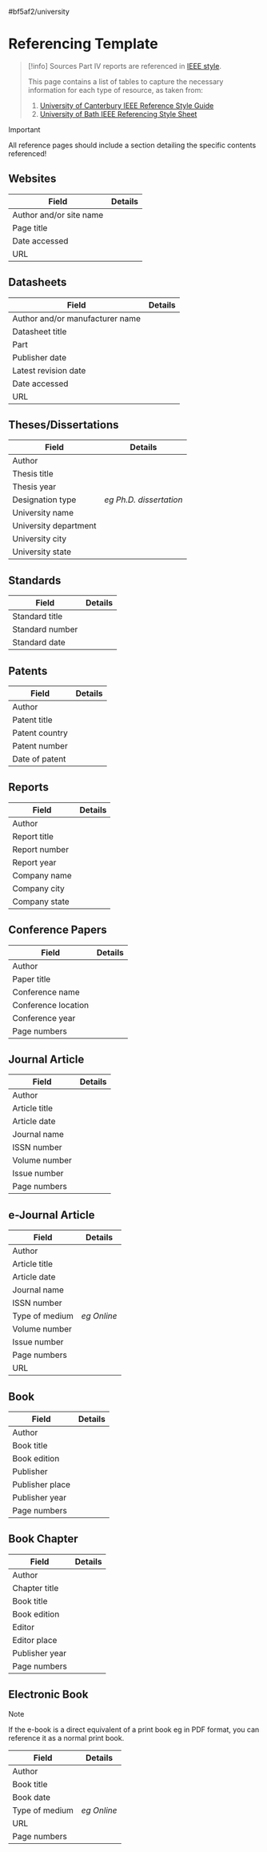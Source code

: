 #bf5af2/university 

# Referencing Template

> [!info] Sources
> Part IV reports are referenced in [IEEE style](https://ieeeauthorcenter.ieee.org/wp-content/uploads/IEEE-Reference-Guide.pdf).
> 
> This page contains a list of tables to capture the necessary information for each type of resource, as taken from:
> 1. [University of Canterbury IEEE Reference Style Guide](https://www.canterbury.ac.nz/library/support/citations-and-referencing/ieee-citation-style/)
> 2. [University of Bath IEEE Referencing Style Sheet](https://www.bath.ac.uk/publications/library-guides-to-citing-referencing/attachments/ieee-style-guide.pdf)

> [!important]
> All reference pages should include a section detailing the specific contents referenced!

## Websites

| Field                   | Details |
| ----------------------- | ------- |
| Author and/or site name |         | 
| Page title              |         |
| Date accessed           |         |
| URL                     |         |

## Datasheets

| Field                           | Details |
| ------------------------------- | ------- |
| Author and/or manufacturer name |         |
| Datasheet title                 |         |
| Part                            |         |
| Publisher date                  |         |
| Latest revision date            |         |
| Date accessed                   |         |
| URL                             |         |

## Theses/Dissertations

| Field                 | Details                 |
| --------------------- | ----------------------- |
| Author                |                         |
| Thesis title          |                         |
| Thesis year           |                         |
| Designation type      | *eg Ph.D. dissertation* |
| University name       |                         |
| University department |                         |
| University city       |                         |
| University state      |                         |

## Standards

| Field           | Details |
| --------------- | ------- |
| Standard title  |         |
| Standard number |         |
| Standard date   |         |

## Patents

| Field          | Details |
| -------------- | ------- |
| Author         |         |
| Patent title   |         |
| Patent country |         |
| Patent number  |         |
| Date of patent |         |

## Reports

| Field         | Details |
| ------------- | ------- |
| Author        |         |
| Report title  |         |
| Report number |         |
| Report year   |         |
| Company name  |         |
| Company city  |         |
| Company state |         |

## Conference Papers

| Field               | Details |
| ------------------- | ------- |
| Author              |         |
| Paper title         |         |
| Conference name     |         |
| Conference location |         |
| Conference year     |         |
| Page numbers        |         |

## Journal Article

| Field         | Details |
| ------------- | ------- |
| Author        |         |
| Article title |         |
| Article date  |         |
| Journal name  |         |
| ISSN number   |         |
| Volume number |         |
| Issue number  |         |
| Page numbers  |         |

## e-Journal Article

| Field          | Details     |
| -------------- | ----------- |
| Author         |             |
| Article title  |             |
| Article date   |             |
| Journal name   |             |
| ISSN number    |             |
| Type of medium | *eg Online* |
| Volume number  |             |
| Issue number   |             |
| Page numbers   |             |
| URL            |             |

## Book

| Field           | Details |
| --------------- | ------- |
| Author          |         |
| Book title      |         |
| Book edition    |         | 
| Publisher       |         |
| Publisher place |         |
| Publisher year  |         |
| Page numbers    |         |

## Book Chapter

| Field          | Details |
| -------------- | ------- |
| Author         |         |
| Chapter title  |         |
| Book title     |         |
| Book edition   |         |
| Editor         |         |
| Editor place   |         |
| Publisher year |         |
| Page numbers   |         |

## Electronic Book

> [!note]
> If the e-book is a direct equivalent of a print book eg in PDF format, you can reference it as a normal print book.

| Field          | Details     |
| -------------- | ----------- |
| Author         |             |
| Book title     |             |
| Book date      |             |
| Type of medium | *eg Online* |
| URL            |             |
| Page numbers   |             |
